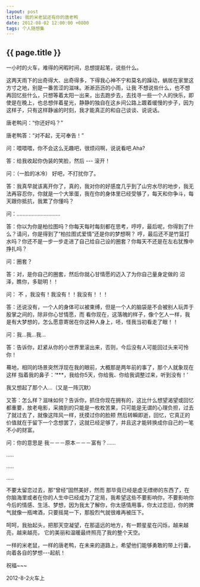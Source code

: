 ```yaml
---
layout: post
title: 我的米老鼠还有你的唐老鸭
date: 2012-08-02 12:00:00 +0800
tags: 个人随想集
--- 
```


<h2>{{ page.title }}</h2>

一小时的火车，难得的闲暇时间，总想提起笔，说些什么。

这两天雨下的出奇得大、出奇得多，下得我心神不宁和莫名的躁动，蜗居在家里这方寸之地，别是一番苦涩的滋味。淅淅沥沥的小雨，让我 不想说些什么，也不想再回忆些什么，只想等着太阳一出来，出去跑步去，去找寻一些一个人的快乐，即使是在晚上，也总想伴着星光，静静的独自在这乡间公路上踱着缓慢的步子，因为这样子，只有这样静谧的时刻，我才能真正的和自己谈谈、说说话。

唐老鸭问：“你还好吗？”

唐老鸭答：“对不起，无可奉告！”

问：喂喂喂，你不会这么无趣吧，很烦闷啊，说说看吧.Aha?

答：给我收起你伪装的笑脸，然后 ---  滚开！

问：（一脸的冰冷） 好吧，不打扰你了。

答：我真早就该离开你了，真的，我对你的好感度几乎到了山穷水尽的地步，我无法再容忍你，你就是一个大笨蛋，我在你的身体里已经受够了，每天和你争斗，每天跟你抵抗，我累了你懂吗？

问：………………………..

答：你以为你是柏拉图吗？你每天每时每刻都在思考，哼哼，最后呢，你得到了什么？请问，你是得到了“柏拉图式爱情”还是你的梦想啊？ 哼，最后还不是竹篮打水吗？你还不是一步一步走进了自己给自己设的圈套？你每天不还是在左右犹豫中挣扎吗？

问：圈套？

答：对，是你自己的圈套，然后你就心甘情愿的迈入了为你自己量身定做的 沼泽，瞧你，多聪明！！

问： 不 ，我没有！我没有！！我没有！！！

答：还说没有，一个人的身体可以被束缚，但是一个人的脑袋是不会被别人玩弄于股掌之间的，除非你心甘情愿，而 看你现在，这落魄的样子，像个乞人一样，我是有大梦想的，怎么愿意寄居在你这种人身上，呸，怪我当初看走了眼！！

问：我…我…我…

答：告诉你，赶紧从你的小世界里滚出来，否则，今后没有人可能回过头来可怜你！

蓦地，相同的场景突然浮现在我的眼前，大概那是两年前的事了，那个人就象现在这样 指着我的鼻子：‘***，我给你5天，你给我、你给我调整过来，听到没有！’

我又想起了那个人...（又是一阵沉默）

又答：怎么样？滋味如何？告诉你，抓住你现在拥有的，这比什么想望渴望或回忆都重要，放老电影，采摘到的只能是一枚枚苦果，只可能是无谓的心理负担，过去了就过去了，就像这阵风一样，抚摸过你的脸颊 然后转瞬即逝，回忆，它真正的价值就在于留下一个念想罢了，这就已经足够了，并且这才能转换成你自己的一笔不小的财富。

问：你的意思是  我－－－原本－－－富有？……

…..

…..

…..

不要太留恋过去，那“曾经”固然美好，然而 那毕竟已经是虚无缥缈的东西了，在你脑海里或者在你的人生中已经成为了定局，我希望这些不要影响你，不要影响你今后的情感、生活、梦想，因为我太了解你，你太感情用事，你太过恋旧，你的脾气就像一瓶啤酒，只要摇晃一下，那股烈气就很难再被压下。

呵呵，我抬起头，把那天空凝望，在那遥远的地方，有一颗星星在闪烁，越来越亮，越来越亮，  它的美丽和温暖最终照亮了我的整个天空。

一样的米老鼠，一样的唐老鸭，在未来的道路上，希望他们能够勇敢的带上行囊，向着各自的梦想---起航！

祝福~~~

2012-8-2火车上